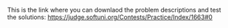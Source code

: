 This is the link where you can downlaod the problem descriptions and test the solutions:
https://judge.softuni.org/Contests/Practice/Index/1663#0
